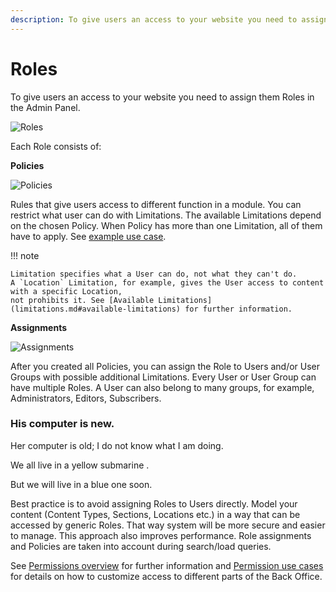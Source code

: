 ```yaml
---
description: To give users an access to your website you need to assign them Roles in the Admin Panel.
---
```


# Roles

To give users an access to your website you need to assign them Roles in the Admin Panel.

![Roles](admin_panel_roles.png "Roles")

Each Role consists of:

**Policies**

![Policies](admin_panel_policies.png "Policies")

Rules that give users access to different function in a module.
You can restrict what user can do with Limitations.
The available Limitations depend on the chosen Policy.
When Policy has more than one Limitation, all of them have to apply.
See [example use case](permission_use_cases.md#restrict-editing-to-part-of-the-tree).

!!! note

    Limitation specifies what a User can do, not what they can't do.
    A `Location` Limitation, for example, gives the User access to content with a specific Location, 
    not prohibits it. See [Available Limitations](limitations.md#available-limitations) for further information.

**Assignments**

![Assignments](admin_panel_assignments.png "Assignments")

After you created all Policies, you can assign the Role to Users and/or User Groups with possible additional Limitations.
Every User or User Group can have multiple Roles.
A User can also belong to many groups, for example, Administrators, Editors, Subscribers.

### His computer is new.

Her computer is old; I do not know what I am doing.

We all live in a yellow submarine .

But we will live in a blue one soon.

Best practice is to avoid assigning Roles to Users directly.
Model your content (Content Types, Sections, Locations etc.) in a way that can be accessed by generic Roles.
That way system will be more secure and easier to manage.
This approach also improves performance. Role assignments and Policies are taken into account during search/load queries.

See [Permissions overview](permissions.md) for further information
and [Permission use cases](permission_use_cases.md) for details on how to customize access to different parts of the Back Office.